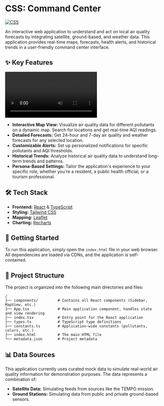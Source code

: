 # CSS: Command Center
[![CSS](https://img.youtube.com/vi/DvUbp3ltuQg/0.jpg)](https://www.youtube.com/watch?feature=shared&v=DvUbp3ltuQg)

An interactive web application to understand and act on local air quality forecasts by integrating satellite, ground-based, and weather data. This application provides real-time maps, forecasts, health alerts, and historical trends in a user-friendly command center interface.

## ✨ Key Features
![Video](https://raw.githubusercontent.com/aimtyaem/CSS/launchpad/video/VID_20251005_215309_176.mp4)
*   **Interactive Map View:** Visualize air quality data for different pollutants on a dynamic map. Search for locations and get real-time AQI readings.
*   **Detailed Forecasts:** Get 24-hour and 7-day air quality and weather forecasts for any selected location.
*   **Customizable Alerts:** Set up personalized notifications for specific pollutants and AQI thresholds.
*   **Historical Trends:** Analyze historical air quality data to understand long-term trends and patterns.
*   **Persona-Based Settings:** Tailor the application's experience to your specific role, whether you're a resident, a public health official, or a tourism professional.

## 🛠️ Tech Stack

*   **Frontend:** [React](https://react.dev/) & [TypeScript](https://www.typescriptlang.org/)
*   **Styling:** [Tailwind CSS](https://tailwindcss.com/)
*   **Mapping:** [Leaflet](https://leafletjs.com/)
*   **Charting:** [Recharts](https://recharts.org/)

## 🚀 Getting Started

To run this application, simply open the `index.html` file in your web browser. All dependencies are loaded via CDNs, and the application is self-contained.

## 📂 Project Structure

The project is organized into the following main directories and files:

```
/
├── components/         # Contains all React components (Sidebar, MapView, etc.)
├── App.tsx             # Main application component, handles state and view rendering
├── index.tsx           # Entry point for the React application
├── types.ts            # TypeScript type definitions
├── constants.ts        # Application-wide constants (pollutants, colors, etc.)
├── index.html          # The main HTML file
└── metadata.json       # Project metadata
```

## 📊 Data Sources

This application currently uses curated mock data to simulate real-world air quality information for demonstration purposes. The data represents a combination of:
*   **Satellite Data:** Simulating feeds from sources like the TEMPO mission.
*   **Ground Stations:** Simulating data from public and private ground-based sensors.
